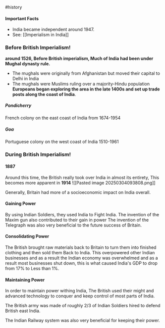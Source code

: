 #history
#### Important Facts
- India became independent around 1947.
- See: [[Imperialism  in India]]

### Before British Imperialism!
**around 1526, Before British imperialism, Much of India had been under Mughal dynasty rule.**
- The mughals were originally from Afghanistan but moved their capital to Delhi in India
- The mughals were Muslims ruling over a majority-Hindu population
**Europeans began exploring the area in the late 1400s and set up trade posts along the coast of India**.

##### Pondicherry
French colony on the east coast of India from 1674-1954
##### Goa 
Portuguese colony on the west coast of India 1510-1961


### During British Imperialism!
#### 1887
Around this time, the British really took over India in almost its entirety,
This becomes more apparent in **1914**
![[Pasted image 20250304093808.png]]

Generally, Britain had more of  a socioeconomic impact on India overall.

#### Gaining Power
By using Indian Soldiers, they used India to Fight India.
The invention of the Maxim gun also contributed to their gain in power
The invention of the Telegraph was also very beneficial to the future success of Britain.
#### Consolidating Power
The British brought raw materials back to Britain to turn them into finished clothing and then sold them Back to India. This overpowered other
Indian businesses and as a result the Indian economy was overwhelmed and as a result most businesses shut down,
this is what caused India's GDP to drop from 17% to Less than 1%.  
#### Maintaining Power
In order to maintain power withing India, The British used their might and advanced technology to conquer and keep control of most parts of India.

The British army was made of roughly 2/3 of Indian Soldiers hired to defend British east India.

The Indian Railway system was also very beneficial for keeping their power. 
